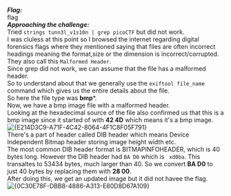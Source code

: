 ***Flag:*** <br>
flag
<br>
***Approaching the challenge:*** <br>
Tried ``` strings tunn3l_v1s10n | grep picoCTF ``` but did not work. <br>
I was cluless at this point so I browsed the internet regarding digital forensics flags where they mentioned saying that files are often incorrect headings meaning
the format,size or the dimension is incorrect/corrupted. They also call this ``` Malformed Header ```. <br> Since grep did not work, we can assume that the file has a malformed header. <br>
So to understand about that we generally use the ``` exiftool file_name ``` command which gives us the entire details about the file. <br>
So here the file type was **bmp***. <br>
Now, we have a bmp image file with a malformed header. <br>
Looking at the hexadecimal source of the file also confirmed us that this is a bmp image since it started of with **42 4D** which means it's a bmp image. <br>
![{E214D3C9-A71F-4C42-8064-4F1C8F05F791}](https://github.com/user-attachments/assets/f18064c0-7cbb-4977-a120-99b0faf0d281)
<br>
There's a part of header called DIB header which means Device Independent Bitmap header storing image height width etc. <br>
The most common DIB header format is BITMAPINFOHEADER, which is 40 bytes long. However the DIB header had ```BA D0``` which is ``` xd0ba```. 
This transaltes to 53434 bytes, much larger than 40. So we convert **BA D0** to just 40 bytes by replacing them with **28 00**. <br>
After doing this, we get an updated image but it did not havee the flag. <br>
![{0C30E78F-DBB8-4886-A313-E80D8D67A109}](https://github.com/user-attachments/assets/2f5dc133-0aef-4c91-91cd-173b4fb9ec00)
<br>
